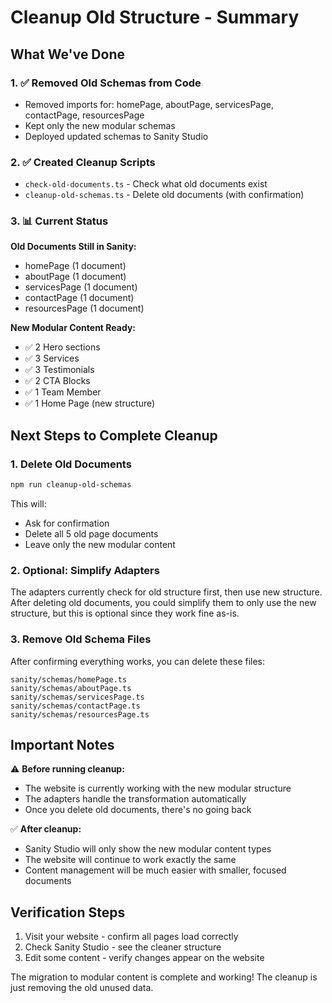 # Cleanup Old Structure - Summary

## What We've Done

### 1. ✅ Removed Old Schemas from Code
- Removed imports for: homePage, aboutPage, servicesPage, contactPage, resourcesPage
- Kept only the new modular schemas
- Deployed updated schemas to Sanity Studio

### 2. ✅ Created Cleanup Scripts
- `check-old-documents.ts` - Check what old documents exist
- `cleanup-old-schemas.ts` - Delete old documents (with confirmation)

### 3. 📊 Current Status

**Old Documents Still in Sanity:**
- homePage (1 document)
- aboutPage (1 document)
- servicesPage (1 document)
- contactPage (1 document)
- resourcesPage (1 document)

**New Modular Content Ready:**
- ✅ 2 Hero sections
- ✅ 3 Services
- ✅ 3 Testimonials
- ✅ 2 CTA Blocks
- ✅ 1 Team Member
- ✅ 1 Home Page (new structure)

## Next Steps to Complete Cleanup

### 1. Delete Old Documents
```bash
npm run cleanup-old-schemas
```
This will:
- Ask for confirmation
- Delete all 5 old page documents
- Leave only the new modular content

### 2. Optional: Simplify Adapters
The adapters currently check for old structure first, then use new structure. After deleting old documents, you could simplify them to only use the new structure, but this is optional since they work fine as-is.

### 3. Remove Old Schema Files
After confirming everything works, you can delete these files:
```
sanity/schemas/homePage.ts
sanity/schemas/aboutPage.ts
sanity/schemas/servicesPage.ts
sanity/schemas/contactPage.ts
sanity/schemas/resourcesPage.ts
```

## Important Notes

⚠️ **Before running cleanup:**
- The website is currently working with the new modular structure
- The adapters handle the transformation automatically
- Once you delete old documents, there's no going back

✅ **After cleanup:**
- Sanity Studio will only show the new modular content types
- The website will continue to work exactly the same
- Content management will be much easier with smaller, focused documents

## Verification Steps

1. Visit your website - confirm all pages load correctly
2. Check Sanity Studio - see the cleaner structure
3. Edit some content - verify changes appear on the website

The migration to modular content is complete and working! The cleanup is just removing the old unused data.